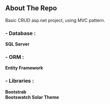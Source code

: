 ## About The Repo 

Basic CRUD asp.net project, using MVC pattern.  

### - Database : 

**SQL Server**

### - ORM :  

**Entity Framework** 

### - Libraries :  

**Bootstrab**  
**Bootswatch Solar Theme**   

